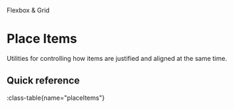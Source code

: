 <span text-primary fw-600>Flexbox & Grid</span>

# Place Items

Utilities for controlling how items are justified and aligned at the same time.

## Quick reference

:class-table{name="placeItems"}
